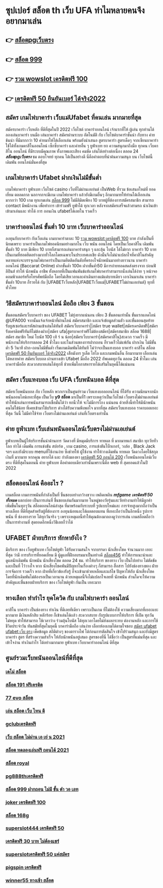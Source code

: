 # ซุปเปอร์ สล็อต th เว็บ UFA ทำไมหลายคนจึงอยากมาเล่น

## 👉 [สล็อตpgเว็บตรง](https://www.ufaeat.com/regis-ufabet-master-free/)
## 👉 [สล็อต 999](https://www.ufaeat.com/register/)
## 👉 [รวม wowslot เครดิตฟรี 100](https://www.ufaeat.com/regis-ufabet-master-free/)
## 👉 [เครดิตฟรี 50 ยืนยันเบอร์ ได้จริง2022](https://www.ufaeat.com/credit-free-50/)

## สมัคร เกมไพ่บาคาร่า  เว็บแม่Ufabet ที่คนเล่น มากมายที่สุด 

สมัครบาคาร่า เว็บหลัก   ที่ดีที่สุดในปี 2022   เว็บไซต์ บาคาร่าออนไลน์ เจ้าแรกที่ให้  ผู้เล่น  ทุกท่านได้  ลองเล่นบาคาร่า บนมือ เล่นบาคาร่า สมัครผ่านระบบ อัตโนมัติ กับ  เว็บไซต์บาคาร่าชั้นนำ  กับทาง  ค่ายช้นนำ ที่มีมากกว่า 10 ค่ายมาให้ได้เลือกเล่น พร้อมยังนำเสนอ สูตรบาคาร่า  สูตรเด็ดๆ  จากเซียนบาคาร่า ใช้ได้ทั้งเกมคาสิโนออนไลน์ เซ็กซี่บาคาร่า และค่ายอื่น ๆ ยูฟ่าเบท  ยก  ความสนุกมาถึงมือ ทุกคน  เว็บคาสิโน ออนไลน์ ที่มีระบบมีคุณภาพ ทั้งภาพและเสียง คมชัด เล่นได้อย่างต่อเนื่อง ตลอด 24 ***สล็อตpgเว็บตรง*** ชม ตอบโจทย์  ทุกคน  ได้เป็นอย่างดี นี่คือคำตอบที่น่าค้นความสนุก บน เว็บไซต์นี้ เดิมพัน ออนไลน์มั่นคงที่สุด

##  เกมไพ่บาคาร่า Ufabet  ฝากเงินไม่มีขั้นต่ำ

 เกมไพ่บาคาร่า   ยูฟ่าเบท   เว็บไซต์  casino เว็บที่ไม่ผ่านเอเย่นต์ เป็นWeb ที่รวม ข้อเสนอใหม่ที่  ยอดเยี่ยม ตลอดกาล นอกจากจะมีเกม  เกมไพ่บาคาร่า  แล้วยังมีเกมอื่นๆ อีกมากมายให้ท่านได้เลือกเล่นมากกว่า 100 เกม ทุกเกมเล่น [สล็อต 999](https://www.ufaeat.com/regis-ufabet-master-free/) ไม่มีลิมิตเพียง 10 บาทผู้ที่ต้องการสมัครสมาชิก สามารถ  contact มีพนักงาน เพื่อทำการ เข้าร่วมฟรี  ยูฟ่าได้ ทุกเวลา  หลังจากสมัครเสร็จแล้วสามรถ นำเงินเข้า เข้ามาเล่นและ  ทำได้  การ ถอนเงิน ufabetได้เลยใน รวดเร็ว 

## บาคาร่าออนไลน์ ขั้นต่ำ 10 บาท เว็บบาคาร่าออนไลน์ 

 ลงทุนกับบาคาร่า  กับเว็บเล่น เกมบาคาร่าตาละ 10 [รวม wowslot เครดิตฟรี 100](https://www.ufaeat.com/credit-free-50/) บาท กำลังเป็นที่นิยมเพราะ บาคาร่าเป็นเกมไพ่ยอดนิยมอย่างมากใน เว็บ  พนัน ออนไลน์  โดยเป็นเว็บคาสิโน เดิมพัน ขั้นต่ำ 10 บาท มีเพียง 10 บาทก็สามารถเล่นบาคาร่าสนุก ๆ และลุ้น โบนัส  ได้ไม่ยาก บาคาร่า 10 บาท เป็นเกมที่ฮอตฮิตอย่างมากทั่วโลกโดยเฉพาะในประเทศเอเชีย ดังนั้นจึงไม่น่าแปลกใจที่คาสิโนสำคัญหลายแห่งจะบรรจุเกมไพ่บาคาร่าเป็นเกมฮิตติดอันดับที่ครองใจนักพนันมาอย่างยาวนาน บาคาร่าออนไลน์ (Baccarat Online)   ฝากขั้นต่ำ 100ฅ ฝากขั้นต่ำ50  มีการถ่ายทอดสดส่งตรงจาก  บ่อนฟิลิปินส์ ทำให้  นักพนัน อาชีพ  ทั้งหลายที่เป็นแฟนพันธ์แท้เกมไพ่บาคาร่าสามารถนั่งเล่นได้ง่าย ๆ หน้าจอคอมพิวเตอร์หรือโทรศัพท์มือถือ โดยไม่เสียเวลาและค่าเดินทางแม้แต่บาทเดียว เอาเงินมาเล่น บาคาร่าขั้นต่ำ 10บาท ก็รวยได้ กับ |UFABETเว็บหลัก|UFABETเว็บแม่|UFABETไม่ผ่านเอเย่นต์} ทุกที่ ทั่วไทย


## วิธีสมัครบาคาร่าออนไลน์ มือถือ เพียง 3 ขั้นตอน

ขั้นตอนสมัครเว็บบาคาร่า ของ UFABET ไม่ยุ่งยากแน่นอน เพียง 3 ขั้นตอนเท่านั้น ขั้นแรกแอดไลน์ @UFA000 จากนั้นแจ้งเจ้าหน้าที่ผ่านไลน์ สมัครสมาชิก และแจ้งข้อมูลส่วนตัว และขั้นตอนสุดท้าย รับยูสเซอร์และรหัสผ่านเข้าเล่นได้ทันที สมัครเว็บบาคาร่า||สมัคร true wallet|สมัครเครดิตฟรี|สมัครรับเครดิตฟรีทันทีไม่ต้องฝาก|สมัคร ufa|สูตรบาคาร่าฟรีไม่ต้องสมัคร|สมัครสมาชิก สล็อต 1688|สมัคร สมาชิก ใหม่ โบนัส 100 เทิ ร์ น น้อย|สมัครเว็บบาคาร่า|สมัครคาสิโน}สะดวก รวดเร็ว มีพนักงานให้บริการตลอด 24 ชั่วโมง และในส่วนของการฝากถอน ก็รวดเร็วไม่แพ้กัน ฝากเงิน ไม่มีขั้นต่ำ 5 วินาที ฝาก-ถอนไม่มีขั้นต่ำ เริ่มเกมเดิมพันได้ทันที ไม่ว่าจะเป็นแทงบอล บาคาร่า คาสิโน สล็อต [เครดิตฟรี 50 ยืนยันเบอร์ ได้จริง2022](https://www.ufaeat.com/credit-free-50/) เสือมังกร รูเล็ต ไฮโล และเกมพนันอื่น อีกมากมาย เลือกเล่นได้หลายค่าย  สมัครเว็บบอล ผ่านทางเข้า Ufabet มือถือ 2022 อัพเดตทุกวัน ตลอด 24 ชั่วโมง เล่นบาคาร่ามือถือ สะดวกสบายเล่นได้ทุกที่ ช่วยเพิ่มโอกาสหารายได้เสริมในยุคนี้ได้แน่นอน



## สมัคร เว็บแทงบอล เว็บ UFA เว็บพนันบอล ดีที่สุด

สมัครเว็บพนันบอล  กับ เว็บหลัก พวกเราเป็นศูนย์รวม เว็บแทงบอลออนไลน์ ที่ได้รับ ความนิยมจากนักพนันออนไลน์เยอะที่สุด เป็นเว็บ **y9 สล็อต**  มาเป็นที่1 เพราะเหตุว่าเป็นเว็บไซต์ เว็บตรงไม่ผ่านเอเย่นต์ ทำให้นักเล่นการพนันสามารถเชื่อมั่นได้ว่า ยกนิ้วให้ จะไม่มีการโกง แน่นอน ด้วยสิ่งนี้ทำให้มีนักพนันคนไม่ใช่น้อย ที่เคยเข้ามาใช้บริการ ต่างได้รับความพึงพอใจ มากที่สุด สมัครเว็บแทงบอล  ราคาบอลเยอะที่สุด วันนี้ ไม่มีค่าใช้จ่าย เว็บตรงไม่ผ่านเอเย่นต์ เล่นที่เว็บตรงเท่านั้น


## ค่าย ยูฟ่าเบท เว็บเล่นพนันออนไลน์เว็บตรงไม่ผ่านเอเย่นต์  

ยูฟ่าเบทเป็นผู้ให้บริการชั้นนำด้านการ วัดดวงที่ มีหมุดมีบริการ ทายผล ที่ มากมายแก่ สมาชิก ทุกวัยทั่วโลก ทำได้  เดิมพัน การแข่งขัน สปอร์ต , เกม casino, การแข่งขันโป๊กเกอร์,  วงล้อ ,  Black Jack ฯลฯ และยังมีระบบ  menuที่ใช้งานง่าย ซึ่งช่วยให้ ผู้ใช้งาน  ทำให้วางเดิมพัน ทายผล วัดดวงโดยใช้สกุลเงินที่ มากมาย  หากคุณ  อยากได้  และ กำลังมองหา  [เครดิตฟรี 50 ถอนได้ 200](https://www.ufaeat.com/ufabet-master-login/)  เว็บพนันออนไลน์เว็บตรง  ที่ดีที่สุดในตอนนี้ ค่าย  ยูฟ่าเบท  คือคำตอบเดียวเท่านั้นเพราะนี้คือ web ที่  สุดยอดแล้วในปี 2022


## สล็อตออนไลน์ คืออะไร ?

 เกมสล็อต  เกมการพนันที่กำลังเป็นที่ ชื่นชอบอย่างกว้างขวาง  เพลิดเพลิน   ***mfgame เครดิตฟรี 50 ทั้งหมด*** แตกบ่อย  เป็นการเล่นที่ ชื่นชอบเล่นกันมากมาย ในหมู่ของวัยรุ่นและวัยทำงานทำให้มีลูกค้า เพิ่มขึ้นในทุกๆวัน  สล็อตออนไลน์ล่าสุด ที่มาพร้อมกับระบบที่ รูปแบบใหม่และ การจ่ายสูงมากถือว่าเป็นทางเลือก ที่ดีที่สุดสำหรับผู้ที่ต้องการ ลงทุนน้อยและได้ผลตอบแทน ที่เยอะถือว่าเป็นอีกหนึ่ง รูปการพนัน ที่ ช่องทางรวย ได้ทุกวันจริง ๆ เพราะเหตุผลนี้ทำให้คุณต้องมาลองดูว่าการเล่น เกมสล็อตถือว่าเป็นการทำงานที่ สุดยอดอีกหนึ่งวิธีเลยก็ว่าได้

## UFABET ฝ่ายบริการ  ทักหายังไง ?

มีบริการ ของ เว็บยูฟ่าเบท เว็บไซต์ยูฟ่า  ได้รับความสนใจ จากบรรดา นักเสี่ยงโชค จำนวนมาก เยอะที่สุด  ว่ามี การบริการที่ยอดเยี่ยม  มี ผู้ดูแลที่ฝึกอบรมมาเป็นอย่างดี [สล็อต456](https://www.ufaeat.com/register/) ทำให้การแนะนำและดูแลนักเดิมพัน นักพนัน นักเสี่ยงโชค  ตลอด 24 ชม.  ทำให้บริการ ของทาง เว็บ เป็นไปอย่าง ไม่ตัดขัด และเป็นที่ ไว้วางใจ  หาก  นักเสี่ยงโชคพันมีปัญหาในเรื่องต่างๆ ก็สามารถ  สื่อสาร ไปยังช่องทางของ ฝ่ายการจัดการ   รวดเร็ว  หาก ฝ่ายที่เกี่ยวข้องรับรู้  ก็จะเข้ามาช่วยเหลือและแก้ไข ปัญหาให้กับ นักเสี่ยงโชค โดยที่นักเดิมพันไม่ต้องรอเป็นเวลานาน ด้วยเหตุผลนี้จึงไม่แปลกใจเลยที่ นักพนัน ส่วนใดจะให้ความสำคัญและชื่นชอบฝ่ายบริการ ของ เว็บไซต์ยูฟ่า กันเป็น  เยอะมาก 


## ทางเลือก ทำกำไร ยุคโควิด กับ  เกมไพ่บาคาร่า ออนไลน์ 

คาสิโน บาคาร่า เป็นช่องทาง ทำเงิน  ที่ดีเลยทีเดียว เพราะเป็นเกม ที่ไม่ต้องใช้  ความเสี่ยงมากที่เยอะแยะมากมาย มีเงินหลักสิบ หลักร้อย ก็เข้าเล่นได้เเล้ว สะดวกสบาย กับรูปแบบการให้บริการ ที่เปิด ทุกวัน ไม่หยุด ทำให้สามารถ ใช้เวลาว่าง  ร่วมลุ้นโบนัส  ได้ทุกเวลาโดยไม่ส่งผลกระทบ ต่องานหลัก และการใช้ชีวิตประจำวัน  ทันสมัยที่สุดในยุคนี้  บาคาร่ามือถือ เล่นง่าย เลือกห้องเกมได้ตามใจชอบ [สมัคร ufabet ufabet เว็บ ตรง](https://www.ufaeat.com/ufabet-master-login/) เช็คข้อมูล สถิติต่างๆ ของตารางไพ่ ได้ก่อนการตัดสินใจ เข้าไปร่วมสนุก และยังมีสูตรบาคาร่า  สูตร   ที่สร้างความสำเร็จ ให้กับนักพนันอยู่เสมอ สูตรของที่นี่ ได้ชื่อว่า เป็นสูตรที่แม่นที่สุด และเข้าใจง่าน ทำเงินกำไร ได้อย่างมากมาย  ยูฟ่าเบท  เว็บบาคาร่าออนไลน์ ดีที่สุด

## ศูนย์รวมเว็บพนันออนไลน์ที่ดีที่สุด

### [เดโม่ สล็อต](https://atom.io/themes/ทางเข้า%20ufabet%20ใหม่ล่าสุด%20สล็อต%20888%20ฟรีเครดิต%20100%20008%20สล็อต%20สมัครฟรี%20ฟรีเครดิต%20100%)
### [สล็อต 191 ฟรีเครดิต](https://atom.io/themes/ทางเข้า%20ufabet%20ใหม่ล่าสุด%20สล็อต%20xoz%20008%20สล็อต%20สมัครฟรี%20ฟรีเครดิต%20100%)
### [77 evo สล็อต](https://atom.io/themes/ทางเข้า%20ufabet%20ใหม่ล่าสุด%20pg%20slot%20เครดิตฟรี%20100%20008%20สล็อต%20สมัครฟรี%20ฟรีเครดิต%20100%)
### [เล่น สล็อต เว็บ ไหน ดี](https://atom.io/themes/ทางเข้า%20ufabet%20ใหม่ล่าสุด%20สล็อต%20เครดิตฟรี%20ไม่ต้องฝาก%20ไม่ต้องแชร์%20ล่าสุด%2050%20วอเลท%20008%20สล็อต%20สมัครฟรี%20ฟรีเครดิต%20100%)
### [gclubเครดิตฟรี](https://atom.io/themes/ทางเข้า%20ufabet%20ใหม่ล่าสุด%20เครดิตฟรี50ยืนยันเบอร์2021ล่าสุด%20008%20สล็อต%20สมัครฟรี%20ฟรีเครดิต%20100%)
### [เว็บ สล็อต ไม่ผ่าน เอ เย่ น 2021](https://atom.io/themes/ทางเข้า%20ufabet%20ใหม่ล่าสุด%201234%20superslot%20เครดิตฟรี50%20008%20สล็อต%20สมัครฟรี%20ฟรีเครดิต%20100%)
### [สล็อต ทดลองเล่นฟรี ถอนได้ 2021](https://atom.io/themes/ทางเข้า%20ufabet%20ใหม่ล่าสุด%20สล็อตking%20008%20สล็อต%20สมัครฟรี%20ฟรีเครดิต%20100%)
### [สล็อต royal](https://atom.io/themes/ทางเข้า%20ufabet%20ใหม่ล่าสุด%20สล็อต%20เครดิตฟรี%2050%20ไม่ต้องแชร์%202022%20008%20สล็อต%20สมัครฟรี%20ฟรีเครดิต%20100%)
### [pg888thเครดิตฟรี](https://atom.io/themes/ทางเข้า%20ufabet%20ใหม่ล่าสุด%20betflikเครดิตฟรี50%20008%20สล็อต%20สมัครฟรี%20ฟรีเครดิต%20100%)
### [สล็อต 999 ฝากถอน ไม่มี ขั้น ต่ํา วอ เลท](https://atom.io/themes/ทางเข้า%20ufabet%20ใหม่ล่าสุด%20สมัคร%20ufabet%20678%20008%20สล็อต%20สมัครฟรี%20ฟรีเครดิต%20100%)
### [joker เครดิตฟรี 100](https://atom.io/themes/ทางเข้า%20ufabet%20ใหม่ล่าสุด%20เครดิตฟรี%20superslot%20008%20สล็อต%20สมัครฟรี%20ฟรีเครดิต%20100%)
### [สล็อต 168g](https://atom.io/themes/ทางเข้า%20ufabet%20ใหม่ล่าสุด%20wm55%20เครดิตฟรี%20ไม่ต้องฝาก%20008%20สล็อต%20สมัครฟรี%20ฟรีเครดิต%20100%)
### [superslot444 เครดิตฟรี 50](https://atom.io/themes/ทางเข้า%20ufabet%20ใหม่ล่าสุด%20joker%20เครดิตฟรี%2050%20ไม่ต้องแชร์ล่าสุด%20008%20สล็อต%20สมัครฟรี%20ฟรีเครดิต%20100%)
### [เครดิตฟรี 30 บาท ไม่ต้องแชร์](https://atom.io/themes/ทางเข้า%20ufabet%20ใหม่ล่าสุด%20สล็อต%20xo%201234%20008%20สล็อต%20สมัครฟรี%20ฟรีเครดิต%20100%)
### [superslotเครดิตฟรี 50 แค่สมัคร](https://atom.io/themes/ทางเข้า%20ufabet%20ใหม่ล่าสุด%20ซุปเปอร์สล็อต%20เครดิตฟรี%20008%20สล็อต%20สมัครฟรี%20ฟรีเครดิต%20100%)
### [pigspin เครดิตฟรี](https://atom.io/themes/ทางเข้า%20ufabet%20ใหม่ล่าสุด%20เครดิตฟรี%20กดรับเอง%202021ล่าสุด%20008%20สล็อต%20สมัครฟรี%20ฟรีเครดิต%20100%)
### [winner55 ทางเข้า สล็อต](https://atom.io/themes/ทางเข้า%20ufabet%20ใหม่ล่าสุด%20เครดิตฟรี500%20008%20สล็อต%20สมัครฟรี%20ฟรีเครดิต%20100%)